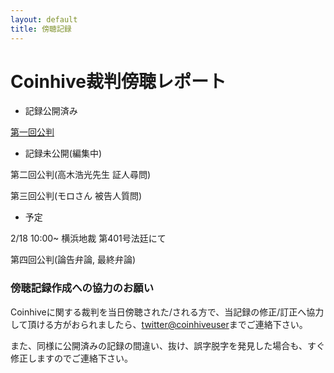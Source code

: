 ```yaml
---
layout: default
title: 傍聴記録
---
```


# Coinhive裁判傍聴レポート

* 記録公開済み

[第一回公判](https://coinhiveuser.github.io/chtrialreport/reports/1.html)



* 記録未公開(編集中)

第二回公判(高木浩光先生 証人尋問)

第三回公判(モロさん 被告人質問)




* 予定

2/18 10:00~ 横浜地裁 第401号法廷にて

第四回公判(論告弁論, 最終弁論)





### 傍聴記録作成への協力のお願い

Coinhiveに関する裁判を当日傍聴された/される方で、当記録の修正/訂正へ協力して頂ける方がおられましたら、[twitter@coinhiveuser](https://twitter.com/coinhiveuser)までご連絡下さい。

また、同様に公開済みの記録の間違い、抜け、誤字脱字を発見した場合も、すぐ修正しますのでご連絡下さい。